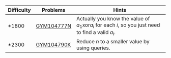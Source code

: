 | Difficulty | Problems | Hints |
| -------- | -------- | -------- |
| *1800 | [GYM104777N](https://codeforces.com/gym/104777/problem/N) | Actually you know the value of $a_1\mathrm{xor}a_i$ for each $i$, so you just need to find a valid $a_i$. |
| *2300 | [GYM104790K](https://codeforces.com/gym/104790/problem/K) | Reduce $n$ to a smaller value by using queries. |
